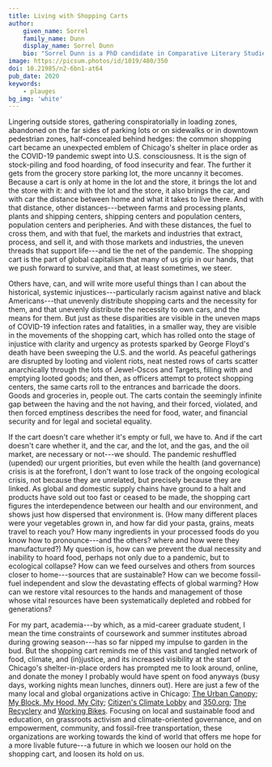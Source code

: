 ```yaml
---
title: Living with Shopping Carts
author:
    given_name: Sorrel
    family_name: Dunn
    display_name: Sorrel Dunn
    bio: "Sorrel Dunn is a PhD candidate in Comparative Literary Studies and German at Northwestern University. Her research focuses on color and color theory to examine human-environment relations in German and Austrian literature since 1800."
image: https://picsum.photos/id/1019/480/350
doi: 10.21985/n2-6bn1-at64
pub_date: 2020
keywords:
    - plauges
bg_img: 'white'
---
```


Lingering outside stores, gathering conspiratorially in loading zones, abandoned on the far sides of parking lots or on sidewalks or in downtown pedestrian zones, half-concealed behind hedges: the common shopping cart became an unexpected emblem of Chicago's shelter in place order as the COVID-19 pandemic swept into U.S. consciousness. It is the sign of stock-piling and food hoarding, of food insecurity and fear. The further it gets from the grocery store parking lot, the more uncanny it becomes. Because a cart is only at home in the lot and the store, it brings the lot and the store with it: and with the lot and the store, it also brings the car, and with car the distance between home and what it takes to live there. And with that distance, other distances---between farms and processing plants, plants and shipping centers, shipping centers and population centers, population centers and peripheries. And with these distances, the fuel to cross them, and with that fuel, the markets and industries that extract, process, and sell it, and with those markets and industries, the uneven threads that support life---and tie the net of the pandemic. The shopping cart is the part of global capitalism that many of us grip in our hands, that we push forward to survive, and that, at least sometimes, we steer.

Others have, can, and will write more useful things than I can about the historical, systemic injustices---particularly racism against native and black Americans---that unevenly distribute shopping carts and the necessity for them, and that unevenly distribute the necessity to own cars, and the means for them. But just as these disparities are visible in the uneven maps of COVID-19 infection rates and fatalities, in a smaller way, they are visible in the movements of the shopping cart, which has rolled onto the stage of injustice with clarity and urgency as protests sparked by George Floyd's death have been sweeping the U.S. and the world. As peaceful gatherings are disrupted by looting and violent riots, neat nested rows of carts scatter anarchically through the lots of Jewel-Oscos and Targets, filling with and emptying looted goods; and then, as officers attempt to protect shopping centers, the same carts roll to the entrances and barricade the doors. Goods and groceries in, people out. The carts contain the seemingly infinite gap between the having and the not having, and their forced, violated, and then forced emptiness describes the need for food, water, and financial security and for legal and societal equality.

If the cart doesn't care whether it's empty or full, we have to. And if the cart doesn't care whether it, and the car, and the lot, and the gas, and the oil market, are necessary or not---we should. The pandemic reshuffled (upended) our urgent priorities, but even while the health (and governance) crisis is at the forefront, I don't want to lose track of the ongoing ecological crisis, not because they are unrelated, but precisely because they are linked. As global and domestic supply chains have ground to a halt and products have sold out too fast or ceased to be made, the shopping cart figures the interdependence between our health and our environment, and shows just how dispersed that environment is. (How many different places were your vegetables grown in, and how far did your pasta, grains, meats travel to reach you? How many ingredients in your processed foods do you know how to pronounce---and the others? where and how were they manufactured?) My question is, how can we prevent the dual necessity and inability to hoard food, perhaps not only due to a pandemic, but to ecological collapse? How can we feed ourselves and others from sources closer to home---sources that are sustainable? How can we become fossil-fuel independent and slow the devastating effects of global warming? How can we restore vital resources to the hands and management of those whose vital resources have been systematically depleted and robbed for generations?

For my part, academia---by which, as a mid-career graduate student, I mean the time constraints of coursework and summer institutes abroad during growing season---has so far nipped my impulse to garden in the bud. But the shopping cart reminds me of this vast and tangled network of food, climate, and (in)justice, and its increased visibility at the start of Chicago's shelter-in-place orders has prompted me to look around, online, and donate the money I probably would have spent on food anyways (busy days, working nights mean lunches, dinners out). Here are just a few of the many local and global organizations active in Chicago: [The Urban Canopy](http://www.theurbancanopy.org/home); [My Block, My Hood, My City](https://www.formyblock.org/); [Citizen's Climate Lobby](https://citizensclimatelobby.org/) and [350.org](https://350.org/); [The Recyclery](https://www.therecyclery.org/) and [Working Bikes](https://workingbikes.org/). Focusing on local and sustainable food and education, on grassroots activism and climate-oriented governance, and on empowerment, community, and fossil-free transportation, these organizations are working towards the kind of world that offers me hope for a more livable future---a future in which we loosen our hold on the shopping cart, and loosen its hold on us.
